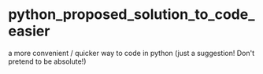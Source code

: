 # python_proposed_solution_to_code_easier
a more convenient / quicker way to code in python (just a suggestion! Don't pretend to be absolute!)


